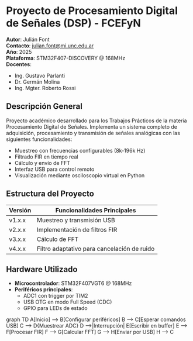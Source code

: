 # Proyecto de Procesamiento Digital de Señales (DSP) - FCEFyN

**Autor**: Julián Font  
**Contacto**: julian.font@mi.unc.edu.ar  
**Año**: 2025  
**Plataforma**: STM32F407-DISCOVERY @ 168MHz  
**Docentes**:  
- Ing. Gustavo Parlanti  
- Dr. Germán Molina  
- Ing. Mgter. Roberto Rossi  

## Descripción General
Proyecto académico desarrollado para los Trabajos Prácticos de la materia Procesamiento Digital de Señales. Implementa un sistema completo de adquisición, procesamiento y transmisión de señales analógicas con las siguientes funcionalidades:

- Muestreo con frecuencias configurables (8k-196k Hz)
- Filtrado FIR en tiempo real
- Cálculo y envío de FFT
- Interfaz USB para control remoto
- Visualización mediante osciloscopio virtual en Python

## Estructura del Proyecto
| Versión | Funcionalidades Principales |
|---------|-----------------------------|
| v1.x.x  | Muestreo y transmisión USB |
| v2.x.x  | Implementación de filtros FIR |
| v3.x.x  | Cálculo de FFT |
| v4.x.x  | Filtro adaptativo para cancelación de ruido |

## Hardware Utilizado
- **Microcontrolador**: STM32F407VGT6 @ 168MHz
- **Periféricos principales**:
  - ADC1 con trigger por TIM2
  - USB OTG en modo Full Speed (CDC)
  - GPIO para LEDs de estado

graph TD
    A[Inicio] --> B[Configurar periféricos]
    B --> C[Esperar comandos USB]
    C --> D{Muestrear ADC}
    D -->|Interrupción| E[Escribir en buffer]
    E --> F[Procesar FIR]
    F --> G[Calcular FFT]
    G --> H[Enviar por USB]
    H --> C
